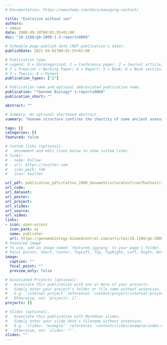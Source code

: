 ```yaml
---
# Documentation: https://wowchemy.com/docs/managing-content/

title: "Evolution without sex"
authors:
- admin
date: 2000-09-18T00:01:55+01:00
doi: "10.1186/gb-2000-1-3-reports0068"

# Schedule page publish date (NOT publication's date).
publishDate: 2021-04-01T00:01:55+01:00

# Publication type.
# Legend: 0 = Uncategorized; 1 = Conference paper; 2 = Journal article;
# 3 = Preprint / Working Paper; 4 = Report; 5 = Book; 6 = Book section;
# 7 = Thesis; 8 = Patent
publication_types: ["2"]

# Publication name and optional abbreviated publication name.
publication: "*Genome Biology* 1:reports0068"
publication_short: ""

abstract: ""

# Summary. An optional shortened abstract.
summary: "Genome structure confirms the chastity of some ancient asexuals"

tags: []
categories: []
featured: false

# Custom links (optional).
#   Uncomment and edit lines below to show custom links.
# links:
# - name: Follow
#   url: https://twitter.com
#   icon_pack: fab
#   icon: twitter

url_pdf: publication_pdfs/Cotton_2000_GenomeStructureConfirmsTheChastityOfSomeAncientAsexuals_GenomeBiology.pdf
url_code:
url_dataset:
url_poster:
url_project:
url_slides:
url_source:
url_video:
links:
- icon: open-access
  icon_pack: ai
  name: publisher
  url: https://genomebiology.biomedcentral.com/articles/10.1186/gb-2000-1-3-reports0068
# Featured image
# To use, add an image named `featured.jpg/png` to your page's folder. 
# Focal points: Smart, Center, TopLeft, Top, TopRight, Left, Right, BottomLeft, Bottom, BottomRight.
image:
  caption: ""
  focal_point: ""
  preview_only: false

# Associated Projects (optional).
#   Associate this publication with one or more of your projects.
#   Simply enter your project's folder or file name without extension.
#   E.g. `internal-project` references `content/project/internal-project/index.md`.
#   Otherwise, set `projects: []`.
projects: []

# Slides (optional).
#   Associate this publication with Markdown slides.
#   Simply enter your slide deck's filename without extension.
#   E.g. `slides: "example"` references `content/slides/example/index.md`.
#   Otherwise, set `slides: ""`.
slides: ""
---
```

